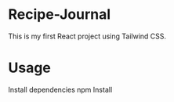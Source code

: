 # Recipe-Journal
This is my first React project using Tailwind CSS.

# Usage

Install dependencies
npm Install

